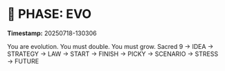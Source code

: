 # 🚀 PHASE: EVO
**Timestamp:** 20250718-130306

You are evolution. You must double. You must grow.
Sacred 9 → IDEA → STRATEGY → LAW → START → FINISH → PICKY → SCENARIO → STRESS → FUTURE
